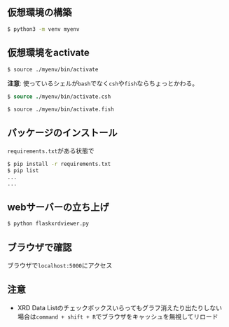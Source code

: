 ## 仮想環境の構築
```sh
$ python3 -m venv myenv
```

## 仮想環境をactivate
```sh
$ source ./myenv/bin/activate
```
**注意**: 使っているシェルが`bash`でなく`csh`や`fish`ならちょっとかわる。
```csh
$ source ./myenv/bin/activate.csh
```
```fish
$ source ./myenv/bin/activate.fish
```

## パッケージのインストール
`requirements.txt`がある状態で
```sh
$ pip install -r requirements.txt
$ pip list
...
...
```

## webサーバーの立ち上げ
```sh
$ python flaskxrdviewer.py
```

## ブラウザで確認
ブラウザで`localhost:5000`にアクセス

## 注意
* XRD Data Listのチェックボックスいらってもグラフ消えたり出たりしない場合は`command + shift + R`でブラウザをキャッシュを無視してリロード